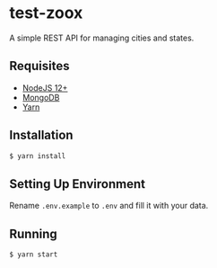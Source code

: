 # test-zoox

A simple REST API for managing cities and states.

## Requisites

- [NodeJS 12+](https://nodejs.org/en/)
- [MongoDB](https://www.mongodb.com/try/download/community)
- [Yarn](https://classic.yarnpkg.com/en/docs/install/)

## Installation

```sh
$ yarn install
```

## Setting Up Environment

Rename `.env.example` to `.env` and fill it with your data.

## Running

```sh
$ yarn start
```
